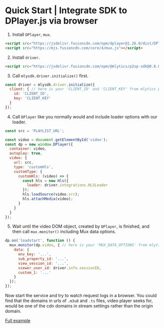 # Quick Start | Integrate SDK to DPlayer.js via browser

1. Install `DPlayer`, `mux`.

  ```html
  <script src="https://jsdelivr.fusioncdn.com/npm/dplayer@1.26.0/dist/DPlayer.min.js"></script>
  <script src="https://mjs.fusioncdn.com/core/4/mux.js"></script>
  ```

2. Install `driver`.

  ```html
  <script src="https://jsdelivr.fusioncdn.com/npm/@mlytics/p2sp-sdk@0.8.0/bundle/driver.min.js"></script>
  ```

3. Call `mlysdk.driver.initialize()` first.

  ```javascript
  const driver = mlysdk.driver.initialize({
    client: { // here is your 'CLIENT_ID' and 'CLIENT_KEY' from mlytics portal
      id: 'CLIENT_ID',
      key: 'CLIENT_KEY'
    }
  });
  ```

4. Call `DPlayer` like you normally would and include loader options with our loader.

  ```javascript
  const src = 'PLAYLIST_URL';

  const video = document.getElementById('video');
  const dp = new window.DPlayer({
    container: video,
    autoplay: true,
    video: {
      url: src,
      type: 'customHls',
      customType: {
        customHls: (video) => {
          const hls = new Hls({
            loader: driver.integrations.HLSLoader
          });
          hls.loadSource(video.src);
          hls.attachMedia(video);
        }
      }
    }
  });
  ```

5. Wait until the video DOM object, created by `DPlayer`, is finished, and then call `mux.monitor()` including Mux data options.

  ```javascript
  dp.on('loadstart', function () {
    mux.monitor(dp.video, { // here is your 'MUX_DATA_OPTIONS' from mlytics portal
      data: {
        env_key: '...',
        sub_property_id: '...',
        view_session_id: '...',
        viewer_user_id: driver.info.sessionID,
        custom_1: '...'
      }
    });
  });
  ```

Now start the service and try to watch request logs in a browser. You could find that the domains in urls of `.m3u8` and `.ts` files, video player seeks for,  would be one of the cdn domains in stream settings rather than the origin domain.

[Full example](./index.html)
